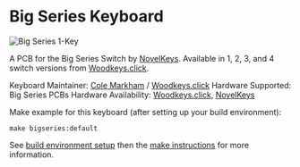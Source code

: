 # Big Series Keyboard

![Big Series 1-Key](https://woodkeys.click/wp-content/uploads/2017/12/woodkeys_419.jpg)

A PCB for the Big Series Switch by [NovelKeys](https://novelkeys.xyz). Available in 1, 2, 3, and 4 switch versions from [Woodkeys.click](https://woodkeys.click/product-category/big-series/).

Keyboard Maintainer: [Cole Markham](https://github.com/colemarkham) / [Woodkeys.click](https://woodkeys.click)
Hardware Supported: Big Series PCBs
Hardware Availability:  [Woodkeys.click](https://woodkeys.click), [NovelKeys](https://novelkeys.xyz)

Make example for this keyboard (after setting up your build environment):

    make bigseries:default

See [build environment setup](https://docs.qmk.fm/build_environment_setup.html) then the [make instructions](https://docs.qmk.fm/make_instructions.html) for more information.